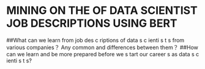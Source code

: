 # MINING ON THE OF DATA SCIENTIST JOB DESCRIPTIONS USING BERT
##What can we learn from job des c riptions of data s c ienti s t s from various companies？ Any common and differences between them？
##How can we learn and be more prepared before we s tart our career s as data s c ienti s t s?
